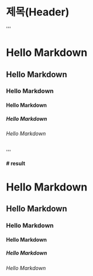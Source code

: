 # 제목(Header)

'''
  # Hello Markdown
  ## Hello Markdown
  ### Hello Markdown
  #### Hello Markdown
  ##### Hello Markdown
  ###### Hello Markdown
'''

__# result__<br>
# Hello Markdown<br>
## Hello Markdown<br>
### Hello Markdown<br>
#### Hello Markdown<br>
##### Hello Markdown<br>
###### Hello Markdown<br>

